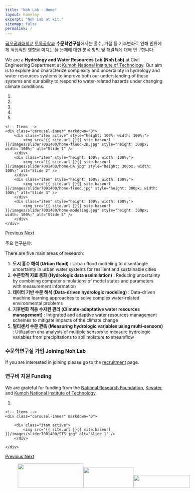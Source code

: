 ```yaml
---
title: "Noh Lab - Home"
layout: homelay
excerpt: "Noh Lab at kit."
sitemap: false
permalink: /
---
```


[금오공과대학교](https://www.kumoh.ac.kr) [토목공학과](https://civil.kumoh.ac.kr) **수문학연구실**에서는 홍수, 가뭄 등 기후변화로 인해 인류에게 직접적인 영향을 미치는 물 문제에 대한 분석 방법 및 해결책에 대해 연구합니다.

We are a **Hydrology and Water Resources Lab (Noh Lab)** at Civil Engineering Department at [Kumoh National Institute of Technology](https://eng.kumoh.ac.kr). Our aim is to explore and characterize complexity and uncertainty in hydrology and water resources systems to improve both our understanding of these systems and our ability to respond to water-related hazards under changing climate conditions.

<div markdown="0" id="carousel" class="carousel slide" data-ride="carousel" data-interval="4000" data-pause="hover" >
    <!-- Menu -->
    <ol class="carousel-indicators">
        <li data-target="#carousel" data-slide-to="0" class="active"></li>
        <li data-target="#carousel" data-slide-to="1"></li>
        <li data-target="#carousel" data-slide-to="2"></li>
        <li data-target="#carousel" data-slide-to="3"></li>
        <li data-target="#carousel" data-slide-to="4"></li>
    </ol>

    <!-- Items -->
    <div class="carousel-inner" markdown="0">
        <div class="item active" style="height: 100%; width: 100%;">
            <img src="{{ site.url }}{{ site.baseurl }}/images/slider7001400/home-flood-3D.jpg" style="height: 300px; width: 100%;" alt="Slide 1" />
        </div> 
        <div class="item" style="height: 100%; width: 100%;">
            <img src="{{ site.url }}{{ site.baseurl }}/images/slider7001400/home-DA.jpg" style="height: 300px; width: 100%;" alt="Slide 2" />
        </div>
        <div class="item" style="height: 100%; width: 100%;">
            <img src="{{ site.url }}{{ site.baseurl }}/images/slider7001400/home-flood.jpg" style="height: 300px; width: 100%;" alt="Slide 3" />
        </div>
        <div class="item" style="height: 100%; width: 100%;">
            <img src="{{ site.url }}{{ site.baseurl }}/images/slider7001400/home-modeling.jpg" style="height: 300px; width: 100%;" alt="Slide 4" />
        </div>
    </div>
  <a class="left carousel-control" href="#carousel" role="button" data-slide="prev">
    <span class="glyphicon glyphicon-chevron-left" aria-hidden="true"></span>
    <span class="sr-only">Previous</span>
  </a>
  <a class="right carousel-control" href="#carousel" role="button" data-slide="next">
    <span class="glyphicon glyphicon-chevron-right" aria-hidden="true"></span>
    <span class="sr-only">Next</span>
  </a>
</div>


주요 연구분야:

There are five main areas of research:

1. **도시 홍수 해석 (Urban flood)** : Urban flood modeling to disentangle uncertainty in urban water systems for resilient and sustainable cities 
2. **수문학적 자료 동화 (Hydrologic data assimilation)** : Reducing uncertainty by combining computer simulations of model states and parameters with measurement information
3. **데이터 기반 수문 해석 (Data-driven hydrologic modeling)** : Data-driven machine learning approaches to solve complex water-related environmental problems
4. **기후변화 적응 수자원 관리 (Climate-adaptative water resources management)** : Intigrated and adaptive water resources management schemes to mitigate impacts of the climate change
5. **멀티센서 수문 관측 (Measuring hydrologic variables using multi-sensors)** : Utilization ana analysis of multiple sensors to measure hydrologic variables from precipitations to soil moisture to streamflow

### 수문학연구실 가입 Joining Noh Lab
If you are interested in joining please go to the [recruitment](recruitment) page.

### 연구비 지원 Funding
We are grateful for funding from the [National Research Foundation](http://nrf.re.kr), [K-water](https://www.kwater.or.kr/), and [Kumoh National Institute of Technology](https://www.kumoh.ac.kr).



<div markdown="0" id="carousel" class="carousel slide" data-ride="carousel" data-interval="5000" data-pause="hover" >
    <!-- Menu -->
    <ol class="carousel-indicators">
        <li data-target="#carousel" data-slide-to="0" class="active"></li>
    </ol>

    <!-- Items -->
    <div class="carousel-inner" markdown="0">

        <div class="item active">
            <img src="{{ site.url }}{{ site.baseurl }}/images/slider7001400/STS.jpg" alt="Slide 1" />
        </div>

    </div>
  <a class="left carousel-control" href="#carousel" role="button" data-slide="prev">
    <span class="glyphicon glyphicon-chevron-left" aria-hidden="true"></span>
    <span class="sr-only">Previous</span>
  </a>
  <a class="right carousel-control" href="#carousel" role="button" data-slide="next">
    <span class="glyphicon glyphicon-chevron-right" aria-hidden="true"></span>
    <span class="sr-only">Next</span>
  </a>
</div>


<figure class="fourth">
  <p style="display:flex; justify-content: space-between; align-items: flex-end;">
    <img src="{{ site.url }}{{ site.baseurl }}/images/logopic/Logo_NRF.jpg" style="width: 209px; height: 77px;">
    <img src="{{ site.url }}{{ site.baseurl }}/images/logopic/Logo_kwater.jpg" style="width: 160px; height: 65px;">
    <img src="{{ site.url }}{{ site.baseurl }}/images/logopic/Logo_kit.jpg" style="width: 180px; height: 40px;">
  </p>
</figure>
